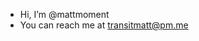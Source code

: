 - Hi, I’m @mattmoment
- You can reach me at transitmatt@pm.me

<!---
transitmatt/transitmatt is a ✨ special ✨ repository because its `README.md` (this file) appears on your GitHub profile.
You can click the Preview link to take a look at your changes.
--->
